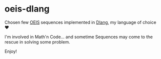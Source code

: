 # oeis-dlang

Chosen few [OEIS](https://oeis.org/) sequences implemented in [Dlang](https://dlang.org), my language of choice ❤️

I'm involved in Math'n Code... and sometime Sequences may come to the rescue in solving some problem.

Enjoy!

